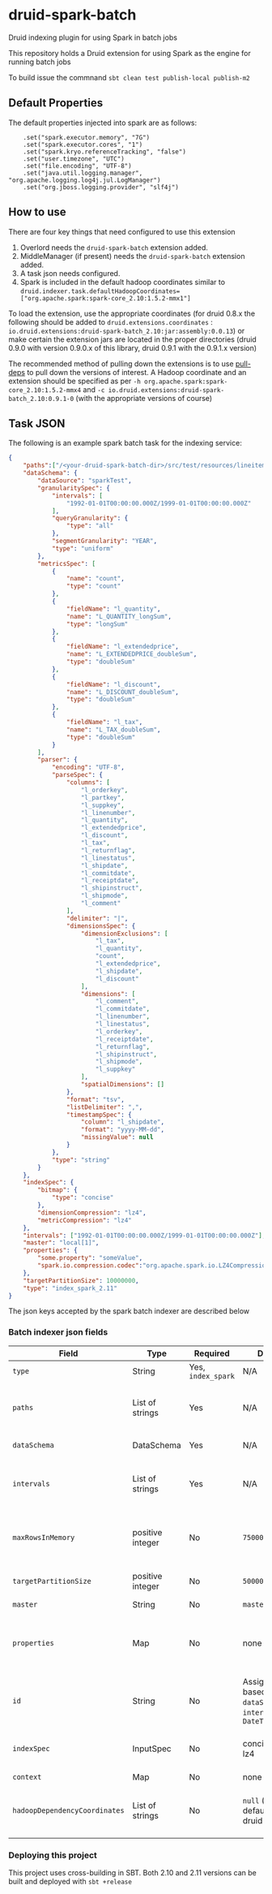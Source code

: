# druid-spark-batch
Druid indexing plugin for using Spark in batch jobs

This repository holds a Druid extension for using Spark as the engine for running batch jobs

To build issue the commnand `sbt clean test publish-local publish-m2`

## Default Properties
The default properties injected into spark are as follows:
```
    .set("spark.executor.memory", "7G")
    .set("spark.executor.cores", "1")
    .set("spark.kryo.referenceTracking", "false")
    .set("user.timezone", "UTC")
    .set("file.encoding", "UTF-8")
    .set("java.util.logging.manager", "org.apache.logging.log4j.jul.LogManager")
    .set("org.jboss.logging.provider", "slf4j")
```

## How to use

There are four key things that need configured to use this extension

1. Overlord needs the `druid-spark-batch` extension added.
2. MiddleManager (if present) needs the `druid-spark-batch` extension added.
3. A task json needs configured.
4. Spark is included in the default hadoop coordinates similar to `druid.indexer.task.defaultHadoopCoordinates=["org.apache.spark:spark-core_2.10:1.5.2-mmx1"]`

To load the extension, use the appropriate coordinates (for druid 0.8.x the following should be added to `druid.extensions.coordinates`  : `io.druid.extensions:druid-spark-batch_2.10:jar:assembly:0.0.13`) or make certain the extension jars are located in the proper directories (druid 0.9.0 with version 0.9.0.x of this library, druid 0.9.1 with the 0.9.1.x version)

The recommended method of pulling down the extensions is to use [pull-deps](http://druid.io/docs/latest/operations/pull-deps.html) to pull down the versions of interest. A Hadoop coordinate and an extension should be specified as per `-h org.apache.spark:spark-core_2.10:1.5.2-mmx4` and `-c io.druid.extensions:druid-spark-batch_2.10:0.9.1-0` (with the appropriate versions of course)

## Task JSON
The following is an example spark batch task for the indexing service:

```json
{
    "paths":["/<your-druid-spark-batch-dir>/src/test/resources/lineitem.small.tbl"],
    "dataSchema": {
        "dataSource": "sparkTest",
        "granularitySpec": {
            "intervals": [
                "1992-01-01T00:00:00.000Z/1999-01-01T00:00:00.000Z"
            ],
            "queryGranularity": {
                "type": "all"
            },
            "segmentGranularity": "YEAR",
            "type": "uniform"
        },
        "metricsSpec": [
            {
                "name": "count",
                "type": "count"
            },
            {
                "fieldName": "l_quantity",
                "name": "L_QUANTITY_longSum",
                "type": "longSum"
            },
            {
                "fieldName": "l_extendedprice",
                "name": "L_EXTENDEDPRICE_doubleSum",
                "type": "doubleSum"
            },
            {
                "fieldName": "l_discount",
                "name": "L_DISCOUNT_doubleSum",
                "type": "doubleSum"
            },
            {
                "fieldName": "l_tax",
                "name": "L_TAX_doubleSum",
                "type": "doubleSum"
            }
        ],
        "parser": {
            "encoding": "UTF-8",
            "parseSpec": {
                "columns": [
                    "l_orderkey",
                    "l_partkey",
                    "l_suppkey",
                    "l_linenumber",
                    "l_quantity",
                    "l_extendedprice",
                    "l_discount",
                    "l_tax",
                    "l_returnflag",
                    "l_linestatus",
                    "l_shipdate",
                    "l_commitdate",
                    "l_receiptdate",
                    "l_shipinstruct",
                    "l_shipmode",
                    "l_comment"
                ],
                "delimiter": "|",
                "dimensionsSpec": {
                    "dimensionExclusions": [
                        "l_tax",
                        "l_quantity",
                        "count",
                        "l_extendedprice",
                        "l_shipdate",
                        "l_discount"
                    ],
                    "dimensions": [
                        "l_comment",
                        "l_commitdate",
                        "l_linenumber",
                        "l_linestatus",
                        "l_orderkey",
                        "l_receiptdate",
                        "l_returnflag",
                        "l_shipinstruct",
                        "l_shipmode",
                        "l_suppkey"
                    ],
                    "spatialDimensions": []
                },
                "format": "tsv",
                "listDelimiter": ",",
                "timestampSpec": {
                    "column": "l_shipdate",
                    "format": "yyyy-MM-dd",
                    "missingValue": null
                }
            },
            "type": "string"
        }
    },
    "indexSpec": {
        "bitmap": {
            "type": "concise"
        },
        "dimensionCompression": "lz4",
        "metricCompression": "lz4"
    },
    "intervals": ["1992-01-01T00:00:00.000Z/1999-01-01T00:00:00.000Z"],
    "master": "local[1]",
    "properties": {
        "some.property": "someValue",
        "spark.io.compression.codec":"org.apache.spark.io.LZ4CompressionCodec"
    },
    "targetPartitionSize": 10000000,
    "type": "index_spark_2.11"
}
```

The json keys accepted by the spark batch indexer are described below

### Batch indexer json fields

|Field                |Type            |Required          |Default          |Description|
|---------------------|----------------|------------------|-----------------|-----------|
|`type`               |String          |Yes, `index_spark`|N/A              | Must be `index_spark`|
|`paths`              |List of strings |Yes               |N/A              |A list of hadoop-readable input files. The values are joined with a `,` and used as a `SparkContext.textFile`|
|`dataSchema`         |DataSchema      |Yes               |N/A              |The data schema to use|
|`intervals`          |List of strings |Yes               |N/A              |A list of ISO intervals to be indexed. ALL data for these intervals MUST be present in `paths`|
|`maxRowsInMemory`    |positive integer|No                |`75000`          |Maximum number of rows to store in memory before an intermediate flush to disk|
|`targetPartitionSize`|positive integer|No                |`5000000`        |The target number of rows per partition per segment granularity|
|`master`             |String          |No                |`master[1]`      |The spark master URI|
|`properties`         |Map             |No                |none             | A map of string key/value pairs to inject into the SparkContext properties overriding any prior set values|
|`id`                 |String          |No                |Assigned based on `dataSource`, `intervals`, `and DateTime.now()`|The ID for the task. If not provied it will be assigned|
|`indexSpec`          |InputSpec       |No                |concise, lz4, lz4|The InputSpec containing the various compressions to be used|
|`context`            |Map             |No                |none             |The task context|
|`hadoopDependencyCoordinates`|List of strings|No|`null` (use default set by druid config)|The spark dependency coordinates to load in the ClassLoader when launching the task|

### Deploying this project

This project uses cross-building in SBT. Both 2.10 and 2.11 versions can be built and deployed with `sbt +release`